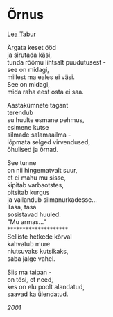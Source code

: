 # Õrnus

[Lea Tabur](./)

Ärgata keset ööd  
ja sirutada käsi,  
tunda rõõmu lihtsalt puudutusest -  
see on midagi,  
millest ma eales ei väsi.  
See on midagi,  
mida raha eest osta ei saa.

Aastakümnete tagant  
terendub  
su huulte esmane pehmus,  
esimene kutse  
silmade salamaailma -  
lõpmata selged virvendused,  
õhulised ja õrnad.

See tunne  
on nii hingematvalt suur,  
et ei mahu mu sisse,  
kipitab varbaotstes,  
pitsitab kurgus  
ja vallandub silmanurkadesse...  
Tasa, tasa  
sosistavad huuled:  
"Mu armas..."  
\*\*\*\*\*\*\*\*\*\*\*\*\*\*\*\*\*\*\*\*  
Selliste hetkede kõrval  
kahvatub mure  
niutsuvaks kutsikaks,  
saba jalge vahel.

Siis ma taipan -  
on tõsi, et need,  
kes on elu poolt alandatud,  
saavad ka ülendatud.

_2001_


